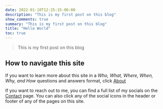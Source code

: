 ```yaml
---
date: 2022-01-10T12:25:15-06:00
description: "This is my first post on this blog"
show_comments: true
summary: "This is my first post on this blog"
title: "Hello World"
toc: true
---
```


> This is my first post on this blog

## How to navigate this site

If you want to learn more about this site in a *Who, What, Where, When, Why, and How* questions and answers format, click [About](../../about)

If you want to reach out to me, you can find a full list of my socials on the [Contact](../../contact) page. You can also click any of the social icons in the header or footer of any of the pages on this site.
